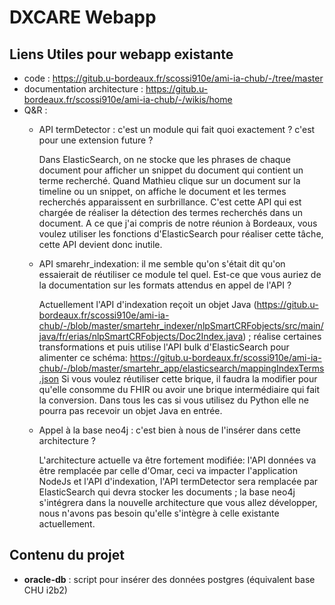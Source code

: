 # DXCARE Webapp


Liens Utiles pour webapp existante
----------------------------------

- code : https://gitub.u-bordeaux.fr/scossi910e/ami-ia-chub/-/tree/master
- documentation architecture : https://gitub.u-bordeaux.fr/scossi910e/ami-ia-chub/-/wikis/home
- Q&R : 
    - API termDetector : c'est un module qui fait quoi exactement ? c'est pour une extension future ?
    
        Dans ElasticSearch, on ne stocke que les phrases de chaque document pour afficher un snippet du document qui contient un terme recherché.
        Quand Mathieu clique sur un document sur la timeline ou un snippet, on affiche le document et les termes recherchés apparaissent en surbrillance. C'est cette API qui est chargée de réaliser la détection des termes recherchés dans un document. A ce que j'ai compris de notre réunion à Bordeaux, vous voulez utiliser les fonctions d'ElasticSearch pour réaliser cette tâche, cette API devient donc inutile. 
    
    - API smarehr_indexation: il me semble qu'on s'était dit qu'on essaierait de réutiliser ce module tel quel. Est-ce que vous auriez de la documentation sur les formats attendus en appel de l'API ?
        
        Actuellement l'API d'indexation reçoit un objet Java (https://gitub.u-bordeaux.fr/scossi910e/ami-ia-chub/-/blob/master/smartehr_indexer/nlpSmartCRFobjects/src/main/java/fr/erias/nlpSmartCRFobjects/Doc2Index.java) ; réalise certaines transformations et puis utilise l'API bulk d'ElasticSearch pour alimenter ce schéma: https://gitub.u-bordeaux.fr/scossi910e/ami-ia-chub/-/blob/master/smartehr_app/elasticsearch/mappingIndexTerms.json
        Si vous voulez réutiliser cette brique, il faudra la modifier pour qu'elle consomme du FHIR ou avoir une brique intermédiaire qui fait la conversion. Dans tous les cas si vous utilisez du Python elle ne pourra pas recevoir un objet Java en entrée.
    
    - Appel à la base neo4j : c'est bien à nous de l'insérer dans cette architecture ?
    
        L'architecture actuelle va être fortement modifiée: l'API données va être remplacée par celle d'Omar, ceci va impacter l'application NodeJs et l'API d'indexation, l'API termDetector sera remplacée par  ElasticSearch qui devra stocker les documents ; la base neo4j s'intégrera dans la nouvelle architecture que vous allez développer, nous n'avons pas besoin qu'elle s'intègre à celle existante actuellement. 



Contenu du projet
-----------------

- **oracle-db** : script pour insérer des données postgres (équivalent base CHU i2b2) 